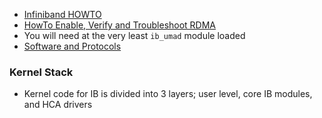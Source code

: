 - [Infiniband HOWTO](https://pkg-ofed.alioth.debian.org/howto/infiniband-howto.html#toc8.1)
- [HowTo Enable, Verify and Troubleshoot RDMA](https://community.mellanox.com/s/article/howto-enable--verify-and-troubleshoot-rdma)
- You will need at the very least `ib_umad` module loaded
- [Software and Protocols](http://www.mellanox.com/pdf/whitepapers/WP_2007_IB_Software_and_Protocols.pdf)



### Kernel Stack

- Kernel code for IB is divided into 3 layers; user level, core IB modules, and HCA drivers


